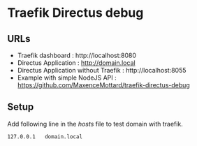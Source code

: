 # Traefik Directus debug

## URLs

- Traefik dashboard : http://localhost:8080
- Directus Application : http://domain.local
- Directus Application without Traefik : http://localhost:8055
- Example with simple NodeJS API : https://github.com/MaxenceMottard/traefik-directus-debug

## Setup

Add following line in the _hosts_ file to test domain with traefik.

```
127.0.0.1	domain.local
```
